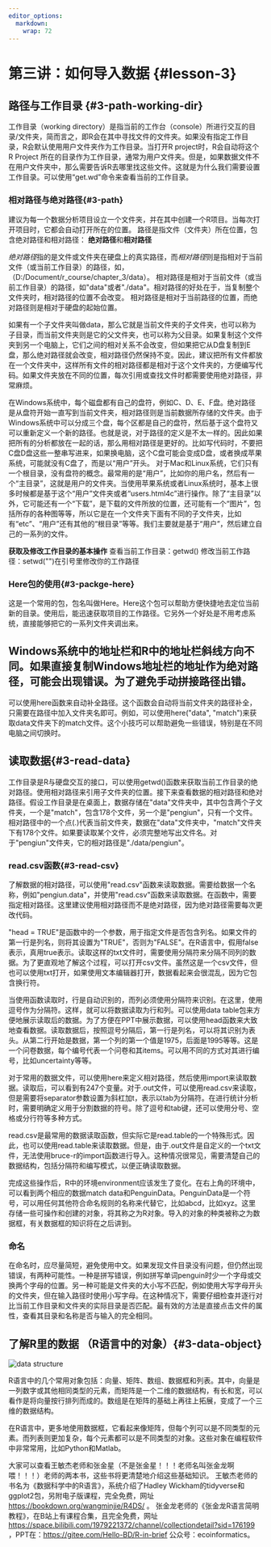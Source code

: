 ```yaml
---
editor_options: 
  markdown: 
    wrap: 72
---
```


# 第三讲：如何导入数据 {#lesson-3}



## 路径与工作目录 {#3-path-working-dir}


工作目录（working directory）是指当前的工作台（console）所进行交互的目录/文件夹，简而言之，即R会在其中寻找文件的文件夹。如果没有指定工作目录，R会默认使用用户文件夹作为工作目录。当打开R project时，R会自动将这个R Project 所在的目录作为工作目录，通常为用户文件夹。但是，如果数据文件不在用户文件夹中，那么需要告诉R去哪里找这些文件。这就是为什么我们需要设置工作目录。可以使用“get.wd”命令来查看当前的工作目录。


### 相对路径与绝对路径{#3-path}

建议为每一个数据分析项目设立一个文件夹，并在其中创建一个R项目。当每次打开项目时，它都会自动打开所在的位置。
路径是指文件（文件夹）所在位置，包含绝对路径和相对路径：
**绝对路径**和**相对路径**

*绝对路径*指的是文件或文件夹在硬盘上的真实路径，而*相对路径*则是指相对于当前文件（或当前工作目录）的路径，如，（D:/Document/r_course/chapter_3/data）。
相对路径是相对于当前文件（或当前工作目录）的路径，如"data"或者"./data"。相对路径的好处在于，当复制整个文件夹时，相对路径的位置不会改变。
相对路径是相对于当前路径的位置，而绝对路径则是相对于硬盘的起始位置。


如果有一个子文件夹叫做data，那么它就是当前文件夹的子文件夹，也可以称为子目录，而当前文件夹则是它的父文件夹，也可以称为父目录。如果复制这个文件夹到另一个电脑上，它们之间的相对关系不会改变，但如果把它从D盘复制到E盘，那么绝对路径就会改变，相对路径仍然保持不变。因此，建议把所有文件都放在一个文件夹中，这样所有文件的相对路径都是相对于这个文件夹的，方便编写代码。如果文件夹放在不同的位置，每次引用或查找文件时都需要使用绝对路径，非常麻烦。

在Windows系统中，每个磁盘都有自己的盘符，例如C、D、E、F盘。绝对路径是从盘符开始一直写到当前文件夹，相对路径则是当前数据所存储的文件夹。由于Windows系统中可以分成三个盘，每个区都是自己的盘符，然后基于这个盘符又可以重新定义一个新的路径。也就是说，对于路径的定义是不太一样的。因此如果把所有的分析都放在一起的话，那么用相对路径是更好的。比如写代码时，不要把C盘D盘这些一整串写进来，如果换电脑，这个C盘可能会变成D盘，或者换成苹果系统，可能就没有C盘了，而是以“用户”开头。
对于Mac和Linux系统，它们只有一个根目录，没有盘符的概念。最常用的是“用户”，比如你的用户名，然后有一个“主目录”，这就是用户的文件夹。当使用苹果系统或者Linux系统时，基本上很多时候都是基于这个“用户”文件夹或者“users.html4c”进行操作。除了“主目录”以外，它可能还有一个“下载”，是下载的文件所放的位置，还可能有一个“图片”，包括所存的各种图等等，所以它是在一个文件夹下面有不同的子文件夹，比如有“etc”、“用户”还有其他的“根目录”等等。我们主要就是基于“用户”，然后建立自己的一系列的文件。

**获取及修改工作目录的基本操作**
查看当前工作目录：getwd()
修改当前工作路径：setwd("")在引号里修改你的工作路径


### Here包的使用{#3-packge-here}

这是一个常用的包，包名叫做Here。Here这个包可以帮助方便快捷地去定位当前新的目录。使用后，能迅速获取项目的工作路径。它另外一个好处是不用考虑系统，直接能够把它的一系列文件夹调出来。

## Windows系统中的地址栏和R中的地址栏斜线方向不同。如果直接复制Windows地址栏的地址作为绝对路径，可能会出现错误。为了避免手动拼接路径出错。
可以使用here函数来自动补全路径。这个函数会自动将当前文件夹的路径补全，只需要在路径中加入文件夹名即可。例如，可以使用here("data", "match")来获取data文件夹下的match文件。这个小技巧可以帮助避免一些错误，特别是在不同电脑之间切换时。

## 读取数据{#3-read-data}

工作目录是R与硬盘交互的接口，可以使用getwd()函数来获取当前工作目录的绝对路径。使用相对路径来引用子文件夹的位置。接下来查看数据的相对路径和绝对路径。假设工作目录是在桌面上，数据存储在"data"文件夹中，其中包含两个子文件夹，一个是"match"，包含178个文件，另一个是"pengiun"，只有一个文件。相对路径中的一个点(.)代表当前文件夹，数据在"data"文件夹中，"match"文件夹下有178个文件。如果要读取某个文件，必须完整地写出文件名。对于"pengiun"文件夹，它的相对路径是"./data/pengiun"。

### read.csv函数{#3-read-csv}

了解数据的相对路径，可以使用"read.csv"函数来读取数据。需要给数据一个名称，例如"pengiun.data"，并使用"read.csv"函数来读取数据。在函数中，需要指定相对路径。这里建议使用相对路径而不是绝对路径，因为绝对路径需要每次更改代码。

"head = TRUE"是函数中的一个参数，用于指定文件是否包含列名。如果文件的第一行是列名，则将其设置为"TRUE"，否则为"FALSE"。在R语言中，假用false表示，真用true表示。读取这样的txt文件时，需要使用分隔符来分隔不同列的数据。为了更直观地了解这个过程，可以打开csv文件。虽然这是一个csv文件，但也可以使用txt打开，如果使用文本编辑器打开，数据看起来会很混乱，因为它包含换行符。

当使用函数读取时，行是自动识别的，而列必须使用分隔符来识别。在这里，使用逗号作为分隔符。这样，就可以将数据读取为行和列。可以使用data table包来方便地展示读取后的数据。为了方便在PPT中展示数据，可以使用head函数来大致地查看数据。读取数据后，按照逗号分隔后，第一行是列名，可以将其识别为表头。从第二行开始是数据，第一个列的第一个值是1975，后面是1995等等。这是一个问卷数据，每个编号代表一个问卷和其items。可以用不同的方式对其进行编号，比如uncertainty等等。

对于常用的数据文件，可以使用here来定义相对路径，然后使用import来读取数据。读取后，可以看到有247个变量。对于.out文件，可以使用read.csv来读取，但是需要将separator参数设置为斜杠加t，表示以tab为分隔符。在进行统计分析时，需要明确定义用于分割数据的符号。除了逗号和tab键，还可以使用分号、空格或分行符等多种方式。

read.csv是最常用的数据读取函数，但实际它是read.table的一个特殊形式。因此，也可以使用read.table来读取数据。但是，由于.out文件是自定义的一个txt文件，无法使用bruce-r的import函数进行导入。这种情况很常见，需要清楚自己的数据结构，包括分隔符和编写模式，以便正确读取数据。

完成这些操作后，R中的环境environment应该发生了变化。在右上角的环境中，可以看到两个相应的数据match data和PenguinData。PenguinData是一个符号，可以用任何其他符合命名规则的名称来代替它，比如abcd，比如xyz。这里存储一些可操作和创建的对象，将其称之为R对象。导入的对象的种类被称之为数据框，有关数据框的知识将在之后讲到。

### 命名

在命名时，应尽量简短，避免使用中文。如果发现文件目录没有问题，但仍然出现错误，有两种可能性。一种是拼写错误，例如拼写单词penguin时少一个字母或交换两个字母的位置。另一种可能是文件夹的大小写不匹配，例如使用大写字母开头的文件夹，但在输入路径时使用小写字母。在这种情况下，需要仔细检查并逐行对比当前工作目录和文件夹的实际目录是否匹配。最有效的方法是直接点击文件的属性，查看其目录和名称是否与输入的完全相同。

## 了解R里的数据 （R语言中的对象）{#3-data-object}

![data structure](https://devopedia.org/images/article/46/9213.1526125966.png)

R语言中的几个常用对象包括：向量、矩阵、数组、数据框和列表。其中，向量是一列数字或其他相同类型的元素，而矩阵是一个二维的数据结构，有长和宽，可以看作是将向量按行排列而成的。数组是在矩阵的基础上再往上拓展，变成了一个三维的数据结构。

在R语言中，更多地使用数据框，它看起来像矩阵，但每个列可以是不同类型的元素。而列表则更加复杂，每个元素都可以是不同类型的对象。这些对象在编程软件中非常常用，比如Python和Matlab。

大家可以查看王敏杰老师和张金星（不是张金星！！！老师名叫张金龙啊喂！！！）老师的两本书，这些书将更清楚地介绍这些基础知识。
王敏杰老师的书名为《数据科学中的R语言》，系统介绍了Hadley Wickham的tidyverse和ggplot2包，另附电子版课程，完全免费，网址 https://bookdown.org/wangminjie/R4DS/ 。
张金龙老师的《张金龙R语言简明教程》，在B站上有课程合集，且完全免费，网址 https://space.bilibili.com/1979221372/channel/collectiondetail?sid=176199 ，PPT在：https://gitee.com/Hello-BD/R-in-brief 公众号：ecoinformatics。
